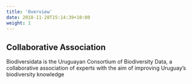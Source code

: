```yaml
---
title: 'Overview'
date: 2018-11-28T15:14:39+10:00
weight: 1
---
```


## Collaborative Association

Biodiversidata is the Uruguayan Consortium of Biodiversity Data, a collaborative association of experts with the aim of improving Uruguay’s biodiversity knowledge
